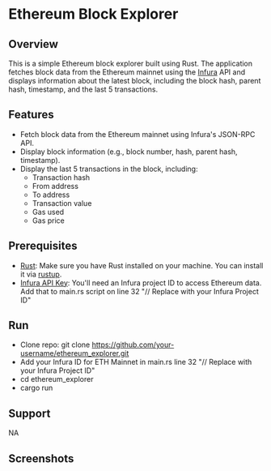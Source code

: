 # Ethereum Block Explorer

## Overview

This is a simple Ethereum block explorer built using Rust. The application fetches block data from the Ethereum mainnet using the [Infura](https://infura.io/) API and displays information about the latest block, including the block hash, parent hash, timestamp, and the last 5 transactions.

## Features

- Fetch block data from the Ethereum mainnet using Infura's JSON-RPC API.
- Display block information (e.g., block number, hash, parent hash, timestamp).
- Display the last 5 transactions in the block, including:
  - Transaction hash
  - From address
  - To address
  - Transaction value
  - Gas used
  - Gas price

## Prerequisites

- [Rust](https://www.rust-lang.org/): Make sure you have Rust installed on your machine. You can install it via [rustup](https://rustup.rs/).
- [Infura API Key](https://infura.io/): You'll need an Infura project ID to access Ethereum data. Add that to main.rs script on line 32 "// Replace with your Infura Project ID"

## Run

* Clone repo: git clone https://github.com/your-username/ethereum_explorer.git
* Add your Infura ID for ETH Mainnet in main.rs line 32 "// Replace with your Infura Project ID"
* cd ethereum_explorer
* cargo run

## Support
NA

## Screenshots